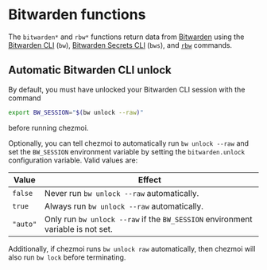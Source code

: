 # Bitwarden functions

The `bitwarden*` and `rbw*` functions return data from [Bitwarden][bitwarden]
using the [Bitwarden CLI][bw] (`bw`), [Bitwarden Secrets CLI][bws] (`bws`), and
[`rbw`][rbw] commands.

## Automatic Bitwarden CLI unlock

By default, you must have unlocked your Bitwarden CLI session with the command

```bash
export BW_SESSION="$(bw unlock --raw)"
```
before running chezmoi.

Optionally, you can tell chezmoi to automatically run `bw unlock --raw` and set
the `BW_SESSION` environment variable by setting the `bitwarden.unlock`
configuration variable.  Valid values are:

| Value    | Effect                                                                          |
| -------- | ------------------------------------------------------------------------------- |
| `false`  | Never run `bw unlock --raw` automatically.                                      |
| `true`   | Always run `bw unlock --raw` automatically.                                     |
| `"auto"` | Only run `bw unlock --raw` if the `BW_SESSION` environment variable is not set. |

Additionally, if chezmoi runs `bw unlock raw` automatically, then chezmoi will
also run `bw lock` before terminating.

[bitwarden]: https://bitwarden.com
[bw]: https://bitwarden.com/help/article/cli/
[bws]: https://bitwarden.com/help/secrets-manager-cli/
[rbw]: https://github.com/doy/rbw
